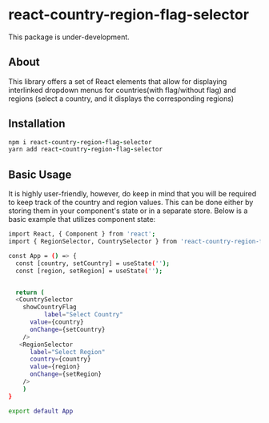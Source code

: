 # react-country-region-flag-selector

This package is under-development.

## About

This library offers a set of React elements that allow for displaying interlinked dropdown menus for countries(with flag/without flag) and regions (select a country, and it displays the corresponding regions)

## Installation

```ruby
npm i react-country-region-flag-selector
yarn add react-country-region-flag-selector
```

## Basic Usage

It is highly user-friendly, however, do keep in mind that you will be required to keep track of the country and region values. This can be done either by storing them in your component's state or in a separate store. Below is a basic example that utilizes component state:

```bash
import React, { Component } from 'react';
import { RegionSelector, CountrySelector } from 'react-country-region-flag-selector';

const App = () => {
  const [country, setCountry] = useState('');
  const [region, setRegion] = useState('');


  return (
  <CountrySelector
    showCountryFlag
          label="Select Country"
      value={country}
      onChange={setCountry}
    />
   <RegionSelector
      label="Select Region"
      country={country}
      value={region}
      onChange={setRegion}
    />
    )
}

export default App
```
